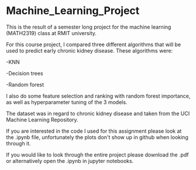 # Machine_Learning_Project
This is the result of a semester long project for the machine learning (MATH2319) class at RMIT university.

For this course project, I compared three different algorithms that will be used to predict early chronic kidney disease. These algorithms were:

-KNN

-Decision trees

-Random forest

I also do some feature selection and ranking with random forest importance, as well as hyperparameter tuning of the 3 models.

The dataset was in regard to chronic kidney disease and taken from the UCI Machine Learning Repository.

If you are interested in the code I used for this assignment please look at the .ipynb file, unfortunately the plots don't show up in github when looking through it. 

If you would like to look through the entire project please download the .pdf or alternatively open the .ipynb in jupyter notebooks.
